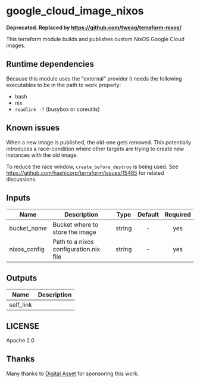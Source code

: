 # google_cloud_image_nixos

**Deprecated. Replaced by https://github.com/tweag/terraform-nixos/**

This terraform module builds and publishes custom NixOS Google Cloud images.

## Runtime dependencies

Because this module uses the "external" provider it needs the following
executables to be in the path to work properly:

* bash
* nix
* `readlink -f` (busybox or coreutils)

## Known issues

When a new image is published, the old-one gets removed. This potentially
introduces a race-condition where other targets are trying to create new
instances with the old image.

To reduce the race window, `create_before_destroy` is being used. See
https://github.com/hashicorp/terraform/issues/15485 for related discussions.

## Inputs

| Name | Description | Type | Default | Required |
|------|-------------|:----:|:-----:|:-----:|
| bucket_name | Bucket where to store the image | string | - | yes |
| nixos_config | Path to a nixos configuration.nix file | string | - | yes |

## Outputs

| Name | Description |
|------|-------------|
| self_link |  |

## LICENSE

Apache 2.0

## Thanks

Many thanks to [Digital Asset](https://www.digital-asset.com) for sponsoring
this work.

